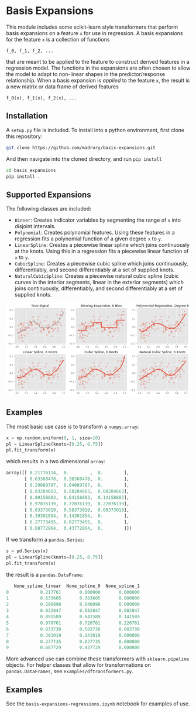 # Basis Expansions

This module includes some scikit-learn style transformers that perform basis expansions on a feature `x` for use in regression. A basis expansions for the feature `x` is
a collection of functions

    f_0, f_1, f_2, ...

that are meant to be applied to the feature to construct derived features in a
regression model.  The functions in the expansions are often chosen to allow
the model to adapt to non-linear shapes in the predictor/response relationship.
When a basis expansion is *applied* to the feature `x`, the result is a new
matrix or data frame of derived features

    f_0(x), f_1(x), f_2(x), ...

## Installation

A `setup.py` file is included. To install into a python environment, first clone this repository:

```bash
git clone https://github.com/madrury/basis-expansions.git
```

And then navigate into the cloned directory, and run `pip install`

```bash
cd basis_expansions
pip install .
```

## Supported Expansions

The following classes are included:

  - `Binner`: Creates indicator variables by segmenting the range of `x` into disjoint intervals.
  - `Polynomial`: Creates polynomial features.  Using these features in a regression fits a polynomial function of a given degree `x` to `y`.
  - `LinearSpline`: Creates a piecewise linear spline which joins continuously at the knots.  Using this in a regression fits a piecewise linear function of `x` to `y`.
  - `CubicSpline`: Creates a piecewise cubic spline which joins continuously, differentiably, and second differentiably at a set of supplied knots.
  - `NaturalCubicSpline`: Creates a piecewise natural cubic spline (cubic curves in the interior segments, linear in the exterior segments) which joins continuously, differentiably, and second differentiably at a set of supplied knots.

![Basis Expansions](examples/img/basis-expansions.png)


## Examples

The most basic use case is to transform a `numpy.array`:

```python
x = np.random.uniform(0, 1, size=10)
pl = LinearSpline(knots=[0.25, 0.75])
pl.fit_transform(x)
```

which results in a two dimensional `array`:

```python
array([[ 0.21776114,  0.        ,  0.        ],
       [ 0.63360478,  0.38360478,  0.        ],
       [ 0.29089787,  0.04089787,  0.        ],
       [ 0.83284663,  0.58284663,  0.08284663],
       [ 0.89158883,  0.64158883,  0.14158883],
       [ 0.97076139,  0.72076139,  0.22076139],
       [ 0.83373019,  0.58373019,  0.08373019],
       [ 0.39301854,  0.14301854,  0.        ],
       [ 0.27773455,  0.02773455,  0.        ],
       [ 0.68772864,  0.43772864,  0.        ]])
```

If we transform a `pandas.Series`:

```python
s = pd.Series(x)
pl = LinearSpline(knots=[0.25, 0.75])
pl.fit_transform(s)
```

the result is a `pandas.DataFrame`:

```python
   None_spline_linear  None_spline_0  None_spline_1
0            0.217761       0.000000       0.000000
1            0.633605       0.383605       0.000000
2            0.290898       0.040898       0.000000
3            0.832847       0.582847       0.082847
4            0.891589       0.641589       0.141589
5            0.970761       0.720761       0.220761
6            0.833730       0.583730       0.083730
7            0.393019       0.143019       0.000000
8            0.277735       0.027735       0.000000
9            0.687729       0.437729       0.000000
```

More advanced use can combine these transformers with `sklearn.pipeline` objects.  For helper classes that allow for transformations on `pandas.DataFrames`, see `examples/dftransformers.py`.


## Examples

See the `basis-expansions-regressions.ipynb` notebook for examples of use.

